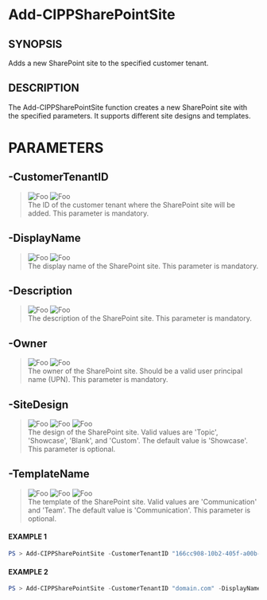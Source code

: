 # Add-CIPPSharePointSite
## SYNOPSIS
Adds a new SharePoint site to the specified customer tenant.
## DESCRIPTION
The Add-CIPPSharePointSite function creates a new SharePoint site with the specified parameters. 
It supports different site designs and templates.
# PARAMETERS

## **-CustomerTenantID**
> ![Foo](https://img.shields.io/badge/Type-String-Blue?) ![Foo](https://img.shields.io/badge/Mandatory-TRUE-Red?) \
The ID of the customer tenant where the SharePoint site will be added. This parameter is mandatory.

  ## **-DisplayName**
> ![Foo](https://img.shields.io/badge/Type-String-Blue?) ![Foo](https://img.shields.io/badge/Mandatory-TRUE-Red?) \
The display name of the SharePoint site. This parameter is mandatory.

  ## **-Description**
> ![Foo](https://img.shields.io/badge/Type-String-Blue?) ![Foo](https://img.shields.io/badge/Mandatory-TRUE-Red?) \
The description of the SharePoint site. This parameter is mandatory.

  ## **-Owner**
> ![Foo](https://img.shields.io/badge/Type-String-Blue?) ![Foo](https://img.shields.io/badge/Mandatory-TRUE-Red?) \
The owner of the SharePoint site. Should be a valid user principal name (UPN). This parameter is mandatory.

  ## **-SiteDesign**
> ![Foo](https://img.shields.io/badge/Type-String-Blue?) ![Foo](https://img.shields.io/badge/Mandatory-FALSE-Green?) ![Foo](https://img.shields.io/badge/DefaultValue-Showcase-Blue?color=5547a8)\
The design of the SharePoint site. Valid values are 'Topic', 'Showcase', 'Blank', and 'Custom'.  The default value is 'Showcase'. This parameter is optional.

  ## **-TemplateName**
> ![Foo](https://img.shields.io/badge/Type-String-Blue?) ![Foo](https://img.shields.io/badge/Mandatory-FALSE-Green?) ![Foo](https://img.shields.io/badge/DefaultValue-Communication-Blue?color=5547a8)\
The template of the SharePoint site. Valid values are 'Communication' and 'Team'.  The default value is 'Communication'. This parameter is optional.

 #### EXAMPLE 1
```powershell
PS > Add-CIPPSharePointSite -CustomerTenantID "166cc908-10b2-405f-a00b-03006c430c9c" -DisplayName "Project Site" -Description "Site for project collaboration" -Owner "owner@domain.com"
```
 #### EXAMPLE 2
```powershell
PS > Add-CIPPSharePointSite -CustomerTenantID "domain.com" -DisplayName "Project Site" -Description "Site for project collaboration" -Owner "owner@domain.com"
```

